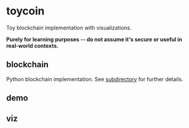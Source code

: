# toycoin

Toy blockchain implementation with visualizations.

**Purely for learning purposes -- do not assume it's secure or useful in real-world contexts.**


## blockchain

Python blockchain implementation. See [subdirectory](https://github.com/tkuriyama/toycoin/tree/master/blockchain) for further details.

## demo


## viz

